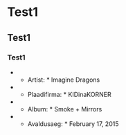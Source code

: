 # Test1
## Test1
### Test1
* * Artist: * Imagine Dragons 
* * Plaadifirma: * KIDinaKORNER
* * Album: * Smoke + Mirrors
* * Avaldusaeg: * February 17, 2015
